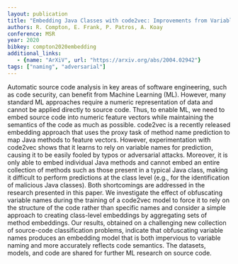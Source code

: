 ```yaml
---
layout: publication
title: "Embedding Java Classes with code2vec: Improvements from Variable Obfuscation"
authors: R. Compton, E. Frank, P. Patros, A. Koay
conference: MSR
year: 2020
bibkey: compton2020embedding
additional_links:
   - {name: "ArXiV", url: "https://arxiv.org/abs/2004.02942"}
tags: ["naming", "adversarial"]
---
```

Automatic source code analysis in key areas of software engineering, such as code security, can benefit from Machine Learning (ML). However, many standard ML approaches require a numeric representation of data and cannot be applied directly to source code. Thus, to enable ML, we need to embed source code into numeric feature vectors while maintaining the semantics of the code as much as possible. code2vec is a recently released embedding approach that uses the proxy task of method name prediction to map Java methods to feature vectors. However, experimentation with code2vec shows that it learns to rely on variable names for prediction, causing it to be easily fooled by typos or adversarial attacks. Moreover, it is only able to embed individual Java methods and cannot embed an entire collection of methods such as those present in a typical Java class, making it difficult to perform predictions at the class level (e.g., for the identification of malicious Java classes). Both shortcomings are addressed in the research presented in this paper. We investigate the effect of obfuscating variable names during the training of a code2vec model to force it to rely on the structure of the code rather than specific names and consider a simple approach to creating class-level embeddings by aggregating sets of method embeddings. Our results, obtained on a challenging new collection of source-code classification problems, indicate that obfuscating variable names produces an embedding model that is both impervious to variable naming and more accurately reflects code semantics. The datasets, models, and code are shared for further ML research on source code. 
